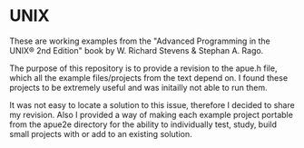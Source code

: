 # UNIX

These are working examples from the "Advanced Programming in the UNIX® 2nd Edition" book by W. Richard Stevens & Stephan A. Rago. 

The purpose of this repository is to provide a revision to the apue.h file, which all the example files/projects from the text depend on. I found these projects to be extremely useful and was initailly not able to run them. 

It was not easy to locate a solution to this issue, therefore I decided to share my revision. Also I provided a way of making each example project portable from the apue2e directory for the ability to individually test, study, build small projects with or add to an existing solution. 
